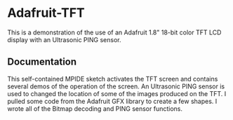 Adafruit-TFT
============

This is a demonstration of the use of an Adafruit 1.8" 18-bit color TFT LCD display with an Ultrasonic PING sensor.

Documentation
-------------

This self-contained MPIDE sketch activates the TFT screen and contains several demos of the operation of the screen. An Ultrasonic PING sensor is used to changed the location of some of the images produced on the TFT.
I pulled some code from the Adafruit GFX library to create a few shapes. I wrote all of the Bitmap decoding and PING sensor functions.
